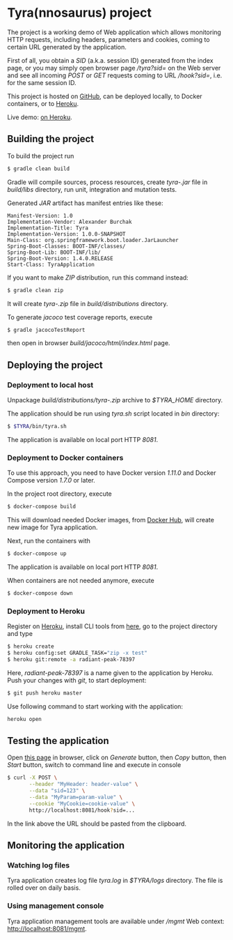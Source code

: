 # Tyra(nnosaurus) project

The project is a working demo of Web application which allows monitoring HTTP requests, including headers, parameters and cookies, coming to certain URL generated
by the application.

First of all, you obtain a *SID* (a.k.a. session ID) generated from the index page, or you may simply open browser page */tyra?sid=<ANY SID YOU WISH>* on the Web
server and see all incoming *POST* or *GET* requests coming to URL */hook?sid=<YOUR SID>*, i.e. for the same session ID.

This project is hosted on [GitHub](https://github.com/), can be deployed locally, to Docker containers, or to [Heroku](https://www.heroku.com/).

Live demo: [on Heroku](https://radiant-peak-78397.herokuapp.com/).

## Building the project

To build the project run

```sh
$ gradle clean build
```

Gradle will compile sources, process resources, create *tyra-<VERSION>.jar* file in *build/libs* directory, run unit, integration and mutation tests.

Generated *JAR* artifact has manifest entries like these:

    Manifest-Version: 1.0
    Implementation-Vendor: Alexander Burchak
    Implementation-Title: Tyra
    Implementation-Version: 1.0.0-SNAPSHOT
    Main-Class: org.springframework.boot.loader.JarLauncher
    Spring-Boot-Classes: BOOT-INF/classes/
    Spring-Boot-Lib: BOOT-INF/lib/
    Spring-Boot-Version: 1.4.0.RELEASE
    Start-Class: TyraApplication

If you want to make *ZIP* distribution, run this command instead:

```sh
$ gradle clean zip
```

It will create *tyra-<VERSION>.zip* file in *build/distributions* directory.

To generate *jacoco* test coverage reports, execute

```sh
$ gradle jacocoTestReport
```

then open in browser *build/jacoco/html/index.html* page.

## Deploying the project

### Deployment to local host

Unpackage *build/distributions/tyra-<VERSION>.zip* archive to *$TYRA_HOME* directory.

The application should be run using *tyra.sh* script located in *bin* directory:

```sh
$ $TYRA/bin/tyra.sh
```

The application is available on local port HTTP *8081*.

### Deployment to Docker containers

To use this approach, you need to have Docker version *1.11.0* and Docker Compose version *1.7.0* or later.

In the project root directory, execute

```sh
$ docker-compose build
```

This will download needed Docker images, from [Docker Hub](https://hub.docker.com/), will create new image for Tyra application.

Next, run the containers with

```sh
$ docker-compose up
```

The application is available on local port HTTP *8081*.

When containers are not needed anymore, execute

```sh
$ docker-compose down
```

### Deployment to Heroku

Register on [Heroku](https://www.heroku.com/), install CLI tools from [here](https://devcenter.heroku.com/articles/heroku-command-line), go to the project directory and type

```sh
$ heroku create
$ heroku config:set GRADLE_TASK="zip -x test"
$ heroku git:remote -a radiant-peak-78397
```

Here, *radiant-peak-78397* is a name given to the application by Heroku. Push your changes with *git*, to start deployment:

```sh
$ git push heroku master
```

Use following command to start working with the application:

```sh
heroku open
```

## Testing the application

Open [this page](http://localhost:8081/) in browser, click on *Generate* button, then *Copy* button, then *Start* button, switch to command line and execute in console

```sh
$ curl -X POST \
       --header "MyHeader: header-value" \
       --data "sid=123" \
       --data "MyParam=param-value" \
       --cookie "MyCookie=cookie-value" \
       http://localhost:8081/hook?sid=...
```

In the link above the URL should be pasted from the clipboard.

## Monitoring the application

### Watching log files

Tyra application creates log file *tyra.log* in *$TYRA/logs* directory. The file is rolled over on daily basis.

### Using management console

Tyra application management tools are available under */mgmt* Web context: [http://localhost:8081/mgmt]().
